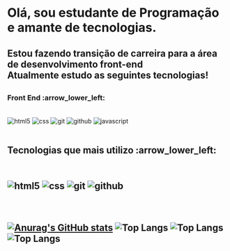 
<h1> Olá, sou estudante de Programação e amante de tecnologias. </h1>
<h2> Estou fazendo transição de carreira para a área de desenvolvimento front-end <br> Atualmente estudo as seguintes tecnologias!<h2>
<h3>  Front End :arrow_lower_left:</h3>
<div style="dislplay: inlaine_block"><br/>
   <img align="center" alt="html5" src="https://img.shields.io/badge/HTML5-E34F26?style=for-the-badge&logo=html5&logoColor=white"/>
   <img align="center" alt="css" src="https://img.shields.io/badge/CSS3-1572B6?style=for-the-badge&logo=css3&logoColor=white"/>
   <img align="center" alt="git" src="https://img.shields.io/badge/GIT-E44C30?style=for-the-badge&logo=git&logoColor=white"/>
   <img align="center" alt="github" src="https://img.shields.io/badge/GitHub-100000?style=for-the-badge&logo=github&logoColor=white"/>
   <img align="center" alt="javascript" src="https://img.shields.io/badge/JavaScript-323330?style=for-the-badge&logo=javascript&logoColor=F7DF1E"/>

</div>
<br/>

<h2>Tecnologias que mais utilizo :arrow_lower_left: <h2/>
 <div style="dislplay: inlaine_block"><br/>
   <img align="center" alt="html5" src="https://img.shields.io/badge/HTML5-E34F26?style=for-the-badge&logo=html5&logoColor=white"/>
   <img align="center" alt="css" src="https://img.shields.io/badge/CSS3-1572B6?style=for-the-badge&logo=css3&logoColor=white"/>
   <img align="center" alt="git" src="https://img.shields.io/badge/GIT-E44C30?style=for-the-badge&logo=git&logoColor=white"/>
   <img align="center" alt="github" src="https://img.shields.io/badge/GitHub-100000?style=for-the-badge&logo=github&logoColor=white"/>
 </div>

<br>
<br>

[![Anurag's GitHub stats](https://github-readme-stats.vercel.app/api?username=Daniellrjalves)](https://github.com/anuraghazra/github-readme-stats)
![Top Langs](https://github-readme-stats.vercel.app/api/top-langs/?username=Daniellrjalves)
![Top Langs](https://github-readme-stats.vercel.app/api/top-langs/?username=Daniellrjalves)
![Top Langs](https://github-readme-stats.vercel.app/api/top-langs/?username=Daniellrjalves)




